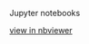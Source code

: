 Jupyter notebooks

[view in nbviewer](http://nbviewer.ipython.org/github/yomichi/JupyterNotebooks/tree/master/)
